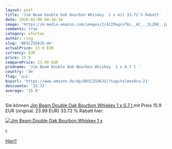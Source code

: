 ```yaml
---
layout: post
title: 'Jim Beam Double Oak Bourbon Whiskey  1 x mit 33.72 % Rabatt'
date: 2020-02-09 04:34:34
image: 'https://m.media-amazon.com/images/I/41IMuqcnTkL._AC_._SL200_.jpg'
comments: true
category: ofertas
author: ring
slug: 'B01CZSOAJG-de'
actualPrice: 15.9 EUR
currency: EUR
price: 15.9
comparePrice: 23.99 EUR
prodname: 'Jim Beam Double Oak Bourbon Whiskey  1 x 0.7 l '
country: 'de'
flag: '🇩🇪'
buyurl: 'https://www.amazon.de/dp/B01CZSOAJG/?tag=tolees0ca-21'
descuento: '33.72'
average: '15.9'
---
```


Sie können [Jim Beam Double Oak Bourbon Whiskey  1 x 0.7 l ](https://www.amazon.de/dp/B01CZSOAJG/?tag=tolees0ca-21) mit Preis 15.9 EUR (original: 23.99 EUR) 33.72 % Rabatt hier:

[![Jim Beam Double Oak Bourbon Whiskey  1 x](https://m.media-amazon.com/images/I/41IMuqcnTkL._AC_._SL200_.jpg)](https://www.amazon.de/dp/B01CZSOAJG/?tag=tolees0ca-21)

ℹ️:


[Hier!!](https://www.amazon.de/dp/B01CZSOAJG/?tag=tolees0ca-21)
